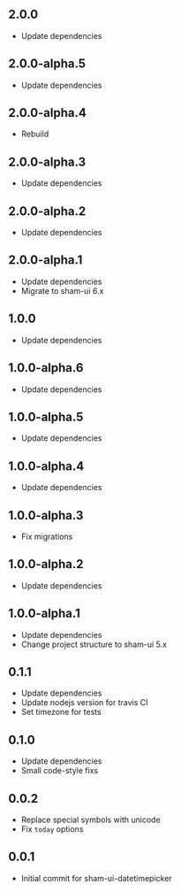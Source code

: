 ## 2.0.0
* Update dependencies

## 2.0.0-alpha.5
* Update dependencies

## 2.0.0-alpha.4
* Rebuild

## 2.0.0-alpha.3
* Update dependencies

## 2.0.0-alpha.2
* Update dependencies

## 2.0.0-alpha.1
* Update dependencies
* Migrate to sham-ui 6.x

## 1.0.0
* Update dependencies

## 1.0.0-alpha.6
* Update dependencies

## 1.0.0-alpha.5
* Update dependencies

## 1.0.0-alpha.4
* Update dependencies

## 1.0.0-alpha.3
* Fix migrations

## 1.0.0-alpha.2
* Update dependencies

## 1.0.0-alpha.1
* Update dependencies
* Change project structure to sham-ui 5.x

## 0.1.1
* Update dependencies
* Update nodejs version for travis CI
* Set timezone for tests

## 0.1.0
* Update dependencies
* Small code-style fixs 

## 0.0.2 
* Replace special symbols with unicode
* Fix `today` options


## 0.0.1 
* Initial commit for sham-ui-datetimepicker
